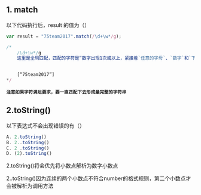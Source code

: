 ## 1. match

以下代码执行后，result 的值为（）

``` javascript
var result = "75team2017".match(/\d+\w*/g);

/*
	/\d+\w*/g
    这里是全局匹配，匹配的字符是“数字出现1次或以上，紧接着`任意的字母`、`数字`和`下划线`出现0次或以上”

    
    [“75team2017”]
*/
```

**`注意如果字符满足要求，要一直匹配下去形成最完整的字符串`**



## 2.toString()

以下表达式不会出现错误的有（）

``` javascript
A. 2.toString()
B. 2..toString()
C. 2 .toString()
D. (2).toString()
```

2.toString()将会优先将小数点解析为数字小数点

2..toString()因为连续的两个小数点不符合number的格式规则，第二个小数点才会被解析为调用方法